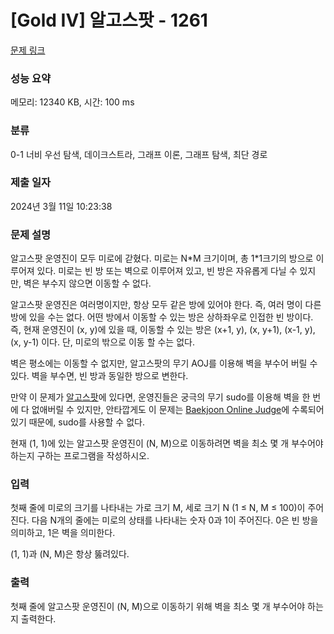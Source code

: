 # [Gold IV] 알고스팟 - 1261 

[문제 링크](https://www.acmicpc.net/problem/1261) 

### 성능 요약

메모리: 12340 KB, 시간: 100 ms

### 분류

0-1 너비 우선 탐색, 데이크스트라, 그래프 이론, 그래프 탐색, 최단 경로

### 제출 일자

2024년 3월 11일 10:23:38

### 문제 설명

<p>알고스팟 운영진이 모두 미로에 갇혔다. 미로는 N*M 크기이며, 총 1*1크기의 방으로 이루어져 있다. 미로는 빈 방 또는 벽으로 이루어져 있고, 빈 방은 자유롭게 다닐 수 있지만, 벽은 부수지 않으면 이동할 수 없다.</p>

<p>알고스팟 운영진은 여러명이지만, 항상 모두 같은 방에 있어야 한다. 즉, 여러 명이 다른 방에 있을 수는 없다. 어떤 방에서 이동할 수 있는 방은 상하좌우로 인접한 빈 방이다. 즉, 현재 운영진이 (x, y)에 있을 때, 이동할 수 있는 방은 (x+1, y), (x, y+1), (x-1, y), (x, y-1) 이다. 단, 미로의 밖으로 이동 할 수는 없다.</p>

<p>벽은 평소에는 이동할 수 없지만, 알고스팟의 무기 AOJ를 이용해 벽을 부수어 버릴 수 있다. 벽을 부수면, 빈 방과 동일한 방으로 변한다.</p>

<p>만약 이 문제가 <a href="https://www.algospot.com">알고스팟</a>에 있다면, 운영진들은 궁극의 무기 sudo를 이용해 벽을 한 번에 다 없애버릴 수 있지만, 안타깝게도 이 문제는 <a href="https://www.acmicpc.net">Baekjoon Online Judge</a>에 수록되어 있기 때문에, sudo를 사용할 수 없다.</p>

<p>현재 (1, 1)에 있는 알고스팟 운영진이 (N, M)으로 이동하려면 벽을 최소 몇 개 부수어야 하는지 구하는 프로그램을 작성하시오.</p>

### 입력 

 <p>첫째 줄에 미로의 크기를 나타내는 가로 크기 M, 세로 크기 N (1 ≤ N, M ≤ 100)이 주어진다. 다음 N개의 줄에는 미로의 상태를 나타내는 숫자 0과 1이 주어진다. 0은 빈 방을 의미하고, 1은 벽을 의미한다.</p>

<p>(1, 1)과 (N, M)은 항상 뚫려있다.</p>

### 출력 

 <p>첫째 줄에 알고스팟 운영진이 (N, M)으로 이동하기 위해 벽을 최소 몇 개 부수어야 하는지 출력한다.</p>


